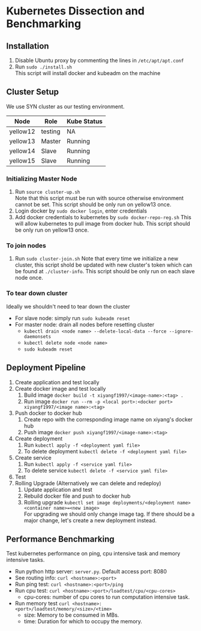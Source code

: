 # Kubernetes Dissection and Benchmarking

## Installation
1. Disable Ubuntu proxy by commenting the lines in  ```/etc/apt/apt.conf```  
2. Run ```sudo ./install.sh```  
This script will install docker and kubeadm on the machine  
## Cluster Setup
We use SYN cluster as our testing environment.   

| Node     | Role    | Kube Status  |
| -------- | ------- | ------------ |
| yellow12 | testing | NA           |
| yellow13 | Master  | Running      |
| yellow14 | Slave   | Running      |
| yellow15 | Slave   | Running      |  

### Initializing Master Node
1. Run ```source cluster-up.sh```  
Note that this script must be run with source otherwise environment cannot be set. This script should be only run on yellow13 once.
2. Login docker by ```sudo docker login```, enter credentials
3. Add docker credentials to kubernetes by ```sudo docker-repo-reg.sh```
This will allow kubernetes to pull image from docker hub. This script should be only run on yellow13 once.
### To join nodes
1. Run ```sudo cluster-join.sh```
Note that every time we initialize a new cluster, this script shold be updated with new cluster's token which can be found at ```./cluster-info```. This script should be only run on each slave node once.
### To tear down cluster
Ideally we shouldn't need to tear down the cluster
* For slave node: simply run ```sudo kubeadm reset```
* For master node: drain all nodes before resetting cluster  
  * ```kubectl drain <node name> --delete-local-data --force --ignore-daemonsets```
  * ```kubectl delete node <node name>```
  * ```sudo kubeadm reset```  

## Deployment Pipeline
1. Create application and test locally
2. Create docker image and test locally
   1. Build image ```docker build -t xiyangf1997/<image-name>:<tag> .```
   2. Run image ```docker run --rm -p <local port>:<docker port> xiyangf1997/<image name>:<tag>```
3. Push docker to docker hub
   1. Create repo with the corresponding image name on xiyang's docker hub
   2. Push image ```docker push xiyangf1997/<image-name>:<tag>```
4. Create deployment
   1. Run ```kubectl apply -f <deployment yaml file>```
   2. To delete deployment ```kubectl delete -f <deployment yaml file>```
5. Create service
   1. Run ```kubectl apply -f <service yaml file>```
   2. To delete service ```kubectl delete -f <service yaml file>```
6. Test
7. Rolling Upgrade (Alternatively we can delete and redeploy)
   1. Update application and test
   2. Rebuild docker file and push to docker hub
   3. Rolling upgrade ```kubectl set image deployments/<deployment name> <container name>=<new image>```  
   For upgrading we should only change image tag. If there should be a major change, let's create a new deployment instead.
   
## Performance Benchmarking
Test kubernetes performance on ping, cpu intensive task and memory intensive tasks.

* Run python http server: ```server.py```. Default access port: 8080
* See routing info: ```curl <hostname>:<port>```
* Run ping test: ```curl <hostname>:<port>/ping```
* Run cpu test: ```curl <hostname>:<port>/loadtest/cpu/<cpu-cores>```
  * cpu-cores: number of cpu cores to run computation intensive task.
* Run memory test ```curl <hostname>:<port>/loadtest/memory/<size>/<time>```
  * size: Memory to be consumed in MBs.
  * time: Duration for which to occupy the memory.
